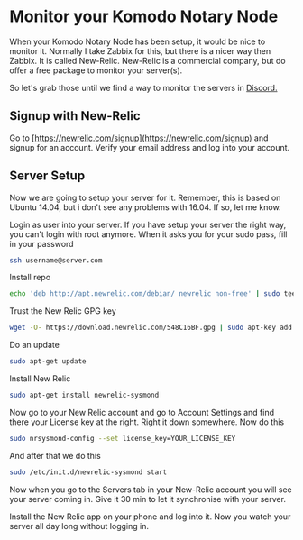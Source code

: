 # Monitor your Komodo Notary Node

When your Komodo Notary Node has been setup, it would be nice to monitor it. Normally I take Zabbix for this, but there is a nicer way then Zabbix. It is called New-Relic. New-Relic is a commercial company, but do offer a free package to monitor your server(s).

So let's grab those until we find a way to monitor the servers in [Discord.](https://komodoplatform.com/discord)

## Signup with New-Relic

Go to [https://newrelic.com/signup](https://newrelic.com/signup) and signup for an account. Verify your email address and log into your account.

## Server Setup

Now we are going to setup your server for it. Remember, this is based on Ubuntu 14.04, but i don't see any problems with 16.04. If so, let me know.

Login as user into your server. If you have setup your server the right way, you can't login with root anymore. When it asks you for your sudo pass, fill in your password

```bash
ssh username@server.com
```

Install repo

```bash
echo 'deb http://apt.newrelic.com/debian/ newrelic non-free' | sudo tee /etc/apt/sources.list.d/newrelic.list
```

Trust the New Relic GPG key

```bash
wget -O- https://download.newrelic.com/548C16BF.gpg | sudo apt-key add -
```

Do an update

```bash
sudo apt-get update
```

Install New Relic

```bash
sudo apt-get install newrelic-sysmond
```

Now go to your New Relic account and go to Account Settings and find there your License key at the right. Right it down somewhere. Now do this

```bash
sudo nrsysmond-config --set license_key=YOUR_LICENSE_KEY
```

And after that we do this

```bash
sudo /etc/init.d/newrelic-sysmond start
```

Now when you go to the Servers tab in your New-Relic account you will see your server coming in. Give it 30 min to let it synchronise with your server.

Install the New Relic app on your phone and log into it. Now you watch your server all day long without logging in.
